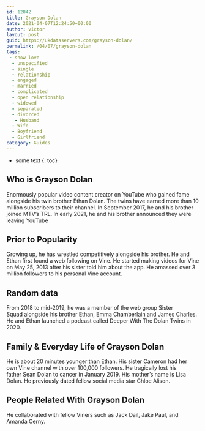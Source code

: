 ```yaml
---
id: 12842
title: Grayson Dolan
date: 2021-04-07T12:24:50+00:00
author: victor
layout: post
guid: https://ukdataservers.com/grayson-dolan/
permalink: /04/07/grayson-dolan
tags:
 - show love
  - unspecified
  - single
  - relationship
  - engaged
  - married
  - complicated
  - open relationship
  - widowed
  - separated
  - divorced
   - Husband
  - Wife
  - Boyfriend
  - Girlfriend
category: Guides
---
```


* some text
{: toc}


## Who is Grayson Dolan



Enormously popular video content creator on YouTube who gained fame alongside his twin brother Ethan Dolan. The twins have earned more than 10 million subscribers to their channel. In September 2017, he and his brother joined MTV&#8217;s TRL. In early 2021, he and his brother announced they were leaving YouTube

                
                
                
## Prior to Popularity



Growing up, he has wrestled competitively alongside his brother. He and Ethan first found a web following on Vine. He started making videos for Vine on May 25, 2013 after his sister told him about the app. He amassed over 3 million followers to his personal Vine account. 

                
                
                
## Random data



From 2018 to mid-2019, he was a member of the web group Sister Squad alongside his brother Ethan, Emma Chamberlain and James Charles. He and Ethan launched a podcast called Deeper With The Dolan Twins in 2020. 

                
                
                
## Family & Everyday Life of Grayson Dolan



He is about 20 minutes younger than Ethan. His sister Cameron had her own Vine channel with over 100,000 followers. He tragically lost his father Sean Dolan to cancer in January 2019. His mother&#8217;s name is Lisa Dolan. He previously dated fellow social media star Chloe Alison. 

                
                
                
## People Related With Grayson Dolan



He collaborated with fellow Viners such as Jack Dail, Jake Paul, and Amanda Cerny.

                
              
            
          
          
          